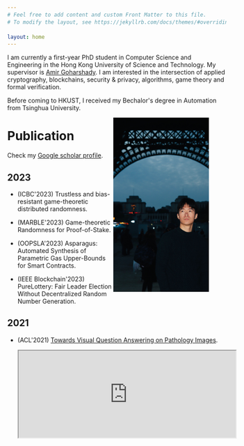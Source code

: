```yaml
---
# Feel free to add content and custom Front Matter to this file.
# To modify the layout, see https://jekyllrb.com/docs/themes/#overriding-theme-defaults

layout: home
---
```



I am currently a first-year PhD student in Computer Science and Engineering in the Hong Kong University of Science and Technology. My supervisor is [Amir Goharshady](https://amir.goharshady.com). I am interested in the intersection of applied cryptography, blockchains, security & privacy, algorithms, game theory and formal verification. 

Before coming to HKUST, I received my Bechalor's degree in Automation from Tsinghua University. 

<figure>
    <img src="images/eiffel-night.jpg" 
        width="220" height="400"
        style="float: right"
         alt="I Am Beautiful">
</figure>

# Publication 

Check my [Google scholar profile](https://scholar.google.com/citations?user=1rGe9XMAAAAJ&hl=en). 

## 2023

<ul>
    <li>
        <p>(ICBC'2023) Trustless and bias-resistant game-theoretic distributed randomness. </p>
    </li>
    <li>
        <p>(MARBLE'2023) Game-theoretic Randomness for Proof-of-Stake. </p>
    </li>
    <li>
        <p>(OOPSLA'2023) Asparagus: Automated Synthesis of Parametric Gas Upper-Bounds for Smart Contracts. </p>
    </li>
    <li>
        <p>(IEEE Blockchain'2023) PureLottery: Fair Leader Election Without Decentralized Random Number Generation. </p>
    </li>
</ul>

## 2021

<ul>
    <li>
        <p>(ACL'2021) <a href="https://aclanthology.org/2021.acl-short.90" > Towards Visual Question Answering on Pathology Images</a>. </p>
        <iframe src="https://aclanthology.org/2021.acl-short.90/" style="height:200px; width:500px"></iframe>
    </li>
    
</ul>


